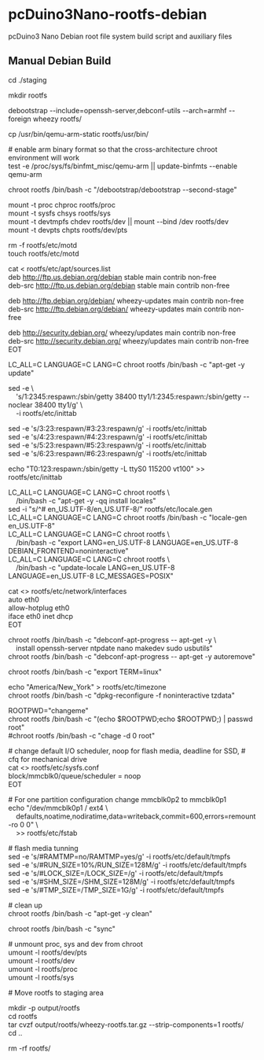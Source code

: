 # pcDuino3Nano-rootfs-debian

pcDuino3 Nano Debian root file system build script and auxiliary files  

Manual Debian Build
-------------------
cd ./staging

mkdir rootfs

debootstrap --include=openssh-server,debconf-utils --arch=armhf --foreign wheezy  rootfs/ 

cp /usr/bin/qemu-arm-static rootfs/usr/bin/

\# enable arm binary format so that the cross-architecture chroot environment will work  
test -e /proc/sys/fs/binfmt_misc/qemu-arm || update-binfmts --enable qemu-arm  

chroot rootfs /bin/bash -c "/debootstrap/debootstrap --second-stage"  

mount -t proc chproc rootfs/proc  
mount -t sysfs chsys rootfs/sys  
mount -t devtmpfs chdev rootfs/dev || mount --bind /dev rootfs/dev  
mount -t devpts chpts rootfs/dev/pts  

rm 	-f  rootfs/etc/motd  
touch rootfs/etc/motd  

cat <<EOT > rootfs/etc/apt/sources.list  
deb http://ftp.us.debian.org/debian stable main contrib non-free  
deb-src http://ftp.us.debian.org/debian stable main contrib non-free  

deb http://ftp.debian.org/debian/ wheezy-updates main contrib non-free  
deb-src http://ftp.debian.org/debian/ wheezy-updates main contrib non-free  

deb http://security.debian.org/ wheezy/updates main contrib non-free  
deb-src http://security.debian.org/ wheezy/updates main contrib non-free  
EOT  

LC_ALL=C LANGUAGE=C LANG=C chroot rootfs /bin/bash -c "apt-get -y update"  

sed -e \\  
&nbsp;&nbsp;&nbsp;&nbsp;'s/1:2345:respawn:\/sbin\/getty 38400 tty1/1:2345:respawn:\/sbin\/getty --noclear 38400 tty1/g' \\  
&nbsp;&nbsp;&nbsp;&nbsp;-i rootfs/etc/inittab  

sed -e 's/3:23:respawn/#3:23:respawn/g' -i rootfs/etc/inittab  
sed -e 's/4:23:respawn/#4:23:respawn/g' -i rootfs/etc/inittab  
sed -e 's/5:23:respawn/#5:23:respawn/g' -i rootfs/etc/inittab  
sed -e 's/6:23:respawn/#6:23:respawn/g' -i rootfs/etc/inittab  

echo "T0:123:respawn:/sbin/getty -L ttyS0 115200 vt100" >> rootfs/etc/inittab  

LC_ALL=C LANGUAGE=C LANG=C chroot rootfs \\  
&nbsp;&nbsp;&nbsp;&nbsp;/bin/bash -c "apt-get -y -qq install locales"  
sed -i "s/^# en_US.UTF-8/en_US.UTF-8/" rootfs/etc/locale.gen  
LC_ALL=C LANGUAGE=C LANG=C chroot rootfs /bin/bash -c "locale-gen en_US.UTF-8"  
LC_ALL=C LANGUAGE=C LANG=C chroot rootfs \\  
&nbsp;&nbsp;&nbsp;&nbsp;/bin/bash -c "export LANG=en_US.UTF-8 LANGUAGE=en_US.UTF-8 DEBIAN_FRONTEND=noninteractive"  
LC_ALL=C LANGUAGE=C LANG=C chroot rootfs \\  
&nbsp;&nbsp;&nbsp;&nbsp;/bin/bash -c "update-locale LANG=en_US.UTF-8 LANGUAGE=en_US.UTF-8 LC_MESSAGES=POSIX"  

cat <<EOT >> rootfs/etc/network/interfaces  
auto eth0  
allow-hotplug eth0  
iface eth0 inet dhcp  
EOT  

chroot rootfs /bin/bash -c "debconf-apt-progress -- apt-get -y \\  
&nbsp;&nbsp;&nbsp;&nbsp;install openssh-server ntpdate nano makedev sudo usbutils"  
chroot rootfs /bin/bash -c "debconf-apt-progress -- apt-get -y autoremove"  

chroot rootfs /bin/bash -c "export TERM=linux"  

echo "America/New_York" > rootfs/etc/timezone  
chroot rootfs /bin/bash -c "dpkg-reconfigure -f noninteractive tzdata"  

ROOTPWD="changeme"  
chroot rootfs /bin/bash -c "(echo $ROOTPWD;echo $ROOTPWD;) | passwd root"  
\#chroot rootfs /bin/bash -c "chage -d 0 root"   

\# change default I/O scheduler, noop for flash media, deadline for SSD, 
\# cfq for mechanical drive  
cat <<EOT >> rootfs/etc/sysfs.conf  
block/mmcblk0/queue/scheduler = noop  
EOT  

\# For one partition configuration change mmcblk0p2 to mmcblk0p1  
echo "/dev/mmcblk0p1  /           ext4   \\  
&nbsp;&nbsp;&nbsp;&nbsp;defaults,noatime,nodiratime,data=writeback,commit=600,errors=remount-ro        0     0" \\  
&nbsp;&nbsp;&nbsp;&nbsp;>> rootfs/etc/fstab  

\# flash media tunning  
sed -e 's/#RAMTMP=no/RAMTMP=yes/g' -i rootfs/etc/default/tmpfs  
sed -e 's/#RUN_SIZE=10%/RUN_SIZE=128M/g' -i rootfs/etc/default/tmpfs   
sed -e 's/#LOCK_SIZE=/LOCK_SIZE=/g' -i rootfs/etc/default/tmpfs   
sed -e 's/#SHM_SIZE=/SHM_SIZE=128M/g' -i rootfs/etc/default/tmpfs   
sed -e 's/#TMP_SIZE=/TMP_SIZE=1G/g' -i rootfs/etc/default/tmpfs  

\# clean up  
chroot rootfs /bin/bash -c "apt-get -y clean"	 

chroot rootfs /bin/bash -c "sync"  

\# unmount proc, sys and dev from chroot  
umount -l rootfs/dev/pts  
umount -l rootfs/dev  
umount -l rootfs/proc  
umount -l rootfs/sys  

\# Move rootfs to staging area  

mkdir -p output/rootfs  
cd rootfs  
tar cvzf output/rootfs/wheezy-rootfs.tar.gz --strip-components=1 rootfs/  
cd ..  

rm -rf rootfs/	
 
